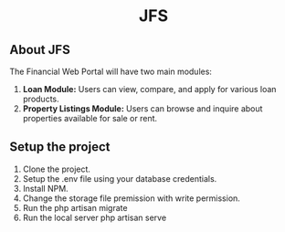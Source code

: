 <center><h1>JFS</h1></center>

## About JFS

The Financial Web Portal will have two main modules: <br>
1. <b>Loan Module:</b> Users can view, compare, and apply for various loan products. <br>
2. <b>Property Listings Module:</b> Users can browse and inquire about properties available for sale or rent.


## Setup the project

1. Clone the project.
2. Setup the .env file using your database credentials.
3. Install NPM.
4. Change the storage file premission with write permission.
5. Run the php artisan migrate 
6. Run the local server php artisan serve



